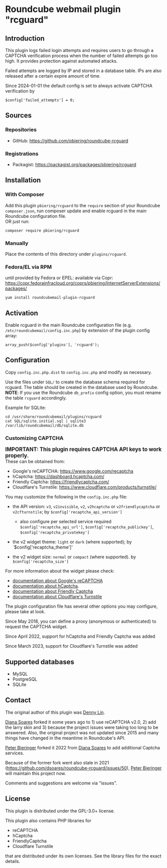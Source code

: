 # Roundcube webmail plugin "rcguard"

## Introduction

This plugin logs failed login attempts and requires users to go through
a CAPTCHA verification process when the number of failed attempts go
too high. It provides protection against automated attacks.

Failed attempts are logged by IP and stored in a database table.
IPs are also released after a certain expire amount of time.

Since 2024-01-01 the default config is set to always activate CAPTCHA verification by

`$config['failed_attempts'] = 0;`

## Sources

### Repositories

- GitHub: https://github.com/pbiering/roundcube-rcguard

### Registrations

- Packagist: https://packagist.org/packages/pbiering/rcguard

## Installation

### With Composer

Add this plugin `pbiering/rcguard` to the `require` section of your Roundcube
`composer.json`, run composer update and enable rcguard in the main Roundcube
configuration file.
<br>OR just run:

    composer require pbiering/rcguard

### Manually

Place the contents of this directory under `plugins/rcguard`.

### Fedora/EL via RPM

until provided by Fedora or EPEL: available via Copr: https://copr.fedorainfracloud.org/coprs/pbiering/InternetServerExtensions/packages/

```
yum install roundcubemail-plugin-rcguard
```

## Activation

Enable rcguard in the main Roundcube configuration file (e.g. `/etc/roundcubemail/config.inc.php`)
by extension of the plugin config array:

`array_push($config['plugins'], 'rcguard');`


## Configuration

Copy `config.inc.php.dist` to `config.inc.php` and modify as necessary.

Use the files under `SQL/` to create the database schema required for
rcguard. The table should be created in the database used by Roundcube.
**NOTE**: If you use the Roundcube `db_prefix` config option, you must rename
the table `rcguard` accordingly.

Example for SQLite:

```
cd /usr/share/roundcubemail/plugins/rcguard
cat SQL/sqlite.initial.sql | sqlite3 /var/lib/roundcubemail/db/sqlite.db
```


### Customizing CAPTCHA

<big>**IMPORTANT: This plugin requires CAPTCHA API keys to work properly.**</big>
<br>These can be obtained from:
- Google's reCAPTCHA: https://www.google.com/recaptcha
- hCaptcha: https://dashboard.hcaptcha.com/
- Friendly Captcha: https://friendlycaptcha.com/
- Cloudflare's Turnstile: https://www.cloudflare.com/products/turnstile/

You may customize the following in the `config.inc.php` file:

- the API version: `v3`, `v2invisible`, `v2`, `v2hcaptcha` or `v2friendlycaptcha` or `v2cfturnstile`;
 by `$config['recaptcha_api_version']`
  - also configure per selected service required `$config['recaptcha_api_url']`, `$config['recaptcha_publickey']`, `$config['recaptcha_privatekey']`

- the v2 widget theme: `light` or `dark` (where supported);
 by `$config['recaptcha_theme']'

- the v2 widget size: `normal` or `compact` (where supported).
 by `$config['recaptcha_size']`

For more information about the widget please check:
- [documentation about Google's reCAPTCHA][recaptcha-doc]
- [documentation about hCaptcha][hcaptcha-doc].
- [documentation about Friendly Captcha][friendlycaptcha-doc]
- [documentation about Cloudflare's Turnstile][cfturnstile-doc]

The plugin configuration file has several other options you may configure, please take at look.

Since May 2018, you can define a proxy (anonymous or authenticated) to request the CAPTCHA widget.

Since April 2022, support for hCaptcha and Friendly Captcha was added

Since March 2023, support for Cloudflare's Turnstile was added


## Supported databases

- MySQL
- PostgreSQL
- SQLite


## Contact

The original author of this plugin was [Denny Lin][dennylin].

[Diana Soares][dsoares] forked
it some years ago to 1) use reCAPTCHA v2.0, 2) add the larry skin and 3) because the project
issues were taking too long to be answered. Also, the original project was not
updated since 2015 and many things have changed in the meantime in Roundcube's API.

[Peter Bieringer][pbiering] forked it 2022 from [Diana Soares][dsoares] to add additional
Captcha services.

Because of the former fork went also stale in 2021 (https://github.com/dsoares/roundcube-rcguard/issues/50),
[Peter Bieringer][pbiering] will maintain this project now.

Comments and suggestions are welcome via "issues".

[pbiering]: https://github.com/pbiering
[dsoares]: https://github.com/dsoares
[dennylin]: https://github.com/dennylin93
[recaptcha-doc]: https://developers.google.com/recaptcha/intro
[hcaptcha-doc]: https://docs.hcaptcha.com/
[friendlycaptcha-doc]: https://docs.friendlycaptcha.com/
[cfturnstile-doc]: https://developers.cloudflare.com/turnstile/


## License

This plugin is distributed under the GPL-3.0+ license.

This plugin also contains PHP libraries for
- reCAPTCHA
- hCaptcha
- FriendlyCaptcha
- Cloudflare Turnstile

that are distributed under its own licenses. See the library files for the exact details.

